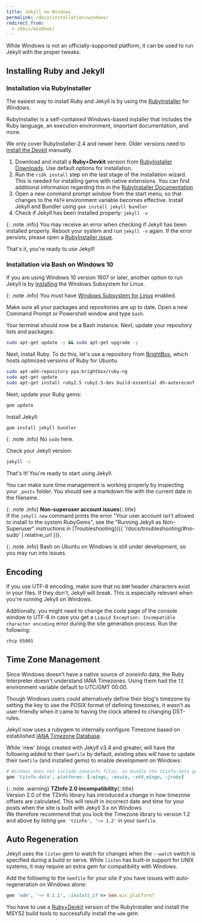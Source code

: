 ```yaml
---
title: Jekyll on Windows
permalink: /docs/installation/windows/
redirect_from:
  - /docs/windows/
---
```


While Windows is not an officially-supported platform, it can be used to run Jekyll with the proper tweaks.

## Installing Ruby and Jekyll

### Installation via RubyInstaller

The easiest way to install Ruby and Jekyll is by using the [RubyInstaller](https://rubyinstaller.org/) for Windows.

RubyInstaller is a self-contained Windows-based installer that includes the Ruby language, an execution environment,
important documentation, and more.

We only cover RubyInstaller-2.4 and newer here. Older versions need to
[install the Devkit](https://github.com/oneclick/rubyinstaller/wiki/Development-Kit) manually.

1. Download and install a **Ruby+Devkit** version from [RubyInstaller Downloads](https://rubyinstaller.org/downloads/).
   Use default options for installation.
2. Run the `ridk install` step on the last stage of the installation wizard. This is needed for installing gems with native
   extensions. You can find additional information regarding this in the
   [RubyInstaller Documentation](https://github.com/oneclick/rubyinstaller2#using-the-installer-on-a-target-system)
3. Open a new command prompt window from the start menu, so that changes to the `PATH` environment variable becomes effective.
   Install Jekyll and Bundler using `gem install jekyll bundler`
4. Check if Jekyll has been installed properly: `jekyll -v`

{: .note .info}
You may receive an error when checking if Jekyll has been installed properly. Reboot your system and run `jekyll -v`
again. If the error persists, please open a
[RubyInstaller issue](https://github.com/oneclick/rubyinstaller2/issues/new).

That's it, you're ready to use Jekyll!

### Installation via Bash on Windows 10

If you are using Windows 10 version 1607 or later, another option to run Jekyll is by
[installing](https://msdn.microsoft.com/en-us/commandline/wsl/install_guide) the Windows Subsystem for Linux.

{: .note .info}
You must have [Windows Subsystem for Linux](https://msdn.microsoft.com/en-us/commandline/wsl/about) enabled.

Make sure all your packages and repositories are up to date. Open a new Command Prompt or Powershell window and type `bash`.

Your terminal should now be a Bash instance. Next, update your repository lists and packages:

```sh
sudo apt-get update -y && sudo apt-get upgrade -y
```

Next, install Ruby. To do this, let's use a repository from [BrightBox](https://www.brightbox.com/docs/ruby/ubuntu/),
which hosts optimized versions of Ruby for Ubuntu.

```sh
sudo apt-add-repository ppa:brightbox/ruby-ng
sudo apt-get update
sudo apt-get install ruby2.5 ruby2.5-dev build-essential dh-autoreconf
```

Next, update your Ruby gems:

```sh
gem update
```

Install Jekyll:

```sh
gem install jekyll bundler
```

{: .note .info}
No `sudo` here.

Check your Jekyll version:

```sh
jekyll -v
```

That's it! You're ready to start using Jekyll.

You can make sure time management is working properly by inspecting your `_posts` folder. You should see a markdown file
with the current date in the filename.

{: .note .info}
**Non-superuser account issues**{:.title}<br>
If the `jekyll new` command prints the error "Your user account isn't allowed to install to the system RubyGems", see
the "Running Jekyll as Non-Superuser" instructions in
[Troubleshooting]({{ '/docs/troubleshooting/#no-sudo' | relative_url }}).

{: .note .info}
Bash on Ubuntu on Windows is still under development, so you may run into issues.

## Encoding

If you use UTF-8 encoding, make sure that no `BOM` header characters exist in your files. If they don't, Jekyll will break. This is especially relevant when you're running Jekyll on Windows.

Additionally, you might need to change the code page of the console window to UTF-8 in case you get a
`Liquid Exception: Incompatible character encoding` error during the site generation process. Run the following:

```sh
chcp 65001
```

## Time Zone Management

Since Windows doesn't have a native source of zoneinfo data, the Ruby Interpreter doesn't understand IANA Timezones.
Using them had the `TZ` environment variable default to UTC/GMT 00:00.

Though Windows users could alternatively define their blog's timezone by setting the key to use the POSIX format of defining
timezones, it wasn't as user-friendly when it came to having the clock altered to changing DST-rules.

Jekyll now uses a rubygem to internally configure Timezone based on established
[IANA Timezone Database](https://en.wikipedia.org/wiki/List_of_tz_database_time_zones).

While 'new' blogs created with Jekyll v3.4 and greater, will have the following added to their `Gemfile` by default, existing
sites *will* have to update their `Gemfile` (and installed gems) to enable development on Windows:

```ruby
# Windows does not include zoneinfo files, so bundle the tzinfo-data gem
gem 'tzinfo-data', platforms: [:mingw, :mswin, :x64_mingw, :jruby]
```

{: .note .warning}
**TZInfo 2.0 incompatibility**{:.title}<br>
Version 2.0 of the TZInfo library has introduced a change in how timezone offsets are calculated.
This will result in incorrect date and time for your posts when the site is built with Jekyll 3.x on Windows.
<br>
We therefore recommend that you lock the Timezone library to version 1.2 and above by listing
`gem 'tzinfo', '~> 1.2'` in your `Gemfile`.

## Auto Regeneration

Jekyll uses the `listen` gem to watch for changes when the `--watch` switch is specified during a build or serve.
While `listen` has built-in support for UNIX systems, it may require an extra gem for compatibility with Windows.

Add the following to the `Gemfile` for your site if you have issues with auto-regeneration on Windows alone:

```ruby
gem 'wdm', '~> 0.1.1', :install_if => Gem.win_platform?
```

You have to use a [Ruby+Devkit](https://rubyinstaller.org/downloads/) version of the RubyInstaller and install
the MSYS2 build tools to successfully install the `wdm` gem.
